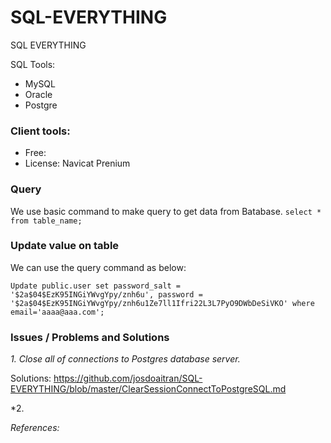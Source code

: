 # SQL-EVERYTHING
SQL EVERYTHING

SQL Tools:

- MySQL
- Oracle
- Postgre

### Client tools:

+ Free:
+ License: Navicat Prenium

### Query 

We use basic command to make query to get data from Batabase.
`
select * from table_name;
`
### Update value on table
We can use the query command as below:
```
Update public.user set password_salt = '$2a$04$EzK95INGiYWvgYpy/znh6u', password = '$2a$04$EzK95INGiYWvgYpy/znh6u1Ze7ll1Ifri22L3L7PyO9DWbDeSiVKO' where email='aaaa@aaa.com';
```

### Issues / Problems and Solutions

*1. Close all of connections to Postgres database server.*

Solutions:
https://github.com/josdoaitran/SQL-EVERYTHING/blob/master/ClearSessionConnectToPostgreSQL.md

*2. 


_References:_
